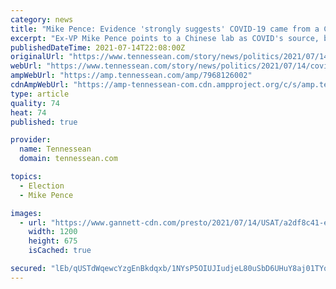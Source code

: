 ```yaml
---
category: news
title: "Mike Pence: Evidence 'strongly suggests' COVID-19 came from a Chinese lab"
excerpt: "Ex-VP Mike Pence points to a Chinese lab as COVID's source, but doesn't elaborate on the evidence he's citing. In a new paper, virologists disagree."
publishedDateTime: 2021-07-14T22:08:00Z
originalUrl: "https://www.tennessean.com/story/news/politics/2021/07/14/covid-origin-mike-pence-says-evidence-strongly-suggests-chinese-lab/7968126002/"
webUrl: "https://www.tennessean.com/story/news/politics/2021/07/14/covid-origin-mike-pence-says-evidence-strongly-suggests-chinese-lab/7968126002/"
ampWebUrl: "https://amp.tennessean.com/amp/7968126002"
cdnAmpWebUrl: "https://amp-tennessean-com.cdn.ampproject.org/c/s/amp.tennessean.com/amp/7968126002"
type: article
quality: 74
heat: 74
published: true

provider:
  name: Tennessean
  domain: tennessean.com

topics:
  - Election
  - Mike Pence

images:
  - url: "https://www.gannett-cdn.com/presto/2021/07/14/USAT/a2df8c41-e316-433a-a049-afa1df9aa141-Pence.jpg?auto=webp&crop=1999,1125,x0,y390&format=pjpg&width=1200"
    width: 1200
    height: 675
    isCached: true

secured: "lEb/qUSTdWqewcYzgEnBkdqxb/1NYsP5OIUJIudjeL80uSbD6UHuY8aj01TYqljZA9NHijUkMXFrx3crECezgH3K0cZJvvfiLwB2jaj3/lOjQ7KzPUUFZwPJ5Cv5T7ThP4tTXXPnO7k66bSgB3XfTan1DwREIeQgSXxMdv2V0Ekg5a7cNiXeAxG/9++UcsoWWTKxcKEhuMGfgVDLNfBLUM34EO8deD1edaHeszhrEBOQvvWWNNbRT0tmWKYa8QVBM5iQ70s8+qJDHKxrp9d+GA0cpikf3ZdAaejqyN2e3QlBL/ZrNIxYnphcE9yggASOwcCJitAk4SAH3XgtKZFrE/PukZKWMQr503jQmMTHl9g=;o3u6kV6TGbwUn0Y5cCfN/w=="
---
```


